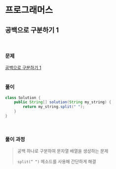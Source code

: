 # 프로그래머스
## 공백으로 구분하기 1
</br>

### 문제
[공백으로 구분하기 1](https://school.programmers.co.kr/learn/courses/30/lessons/181869)
</br></br>

### 풀이
``` java
class Solution {
    public String[] solution(String my_string) {
        return my_string.split(" ");
    }
}
```
</br>

### 풀이 과정
> 공백 하나로 구분하여 문자열 배열을 생성하는 문제  
>  
> `split(” “)` 메소드를 사용해 간단하게 해결
